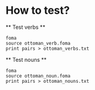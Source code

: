 # How to test?

** Test verbs **

```
foma
source ottoman_verb.foma
print pairs > ottoman_verbs.txt
```

** Test nouns **

```
foma
source ottoman_noun.foma
print pairs > ottoman_nouns.txt
```